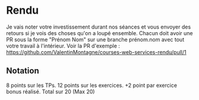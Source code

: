 # Rendu

Je vais noter votre investissement durant nos séances et vous envoyer des retours si je vois des choses qu'on a loupé ensemble.
Chacun doit avoir une PR sous la forme "Prénom Nom" sur une branche prénom.nom avec tout votre travail à l'intérieur.
Voir la PR d'exemple : 
https://github.com/ValentinMontagne/courses-web-services-rendu/pull/1

## Notation
8 points sur les TPs.
12 points sur les exercices.
+2 point par exercice bonus réalisé.
Total sur 20 (Max 20)
